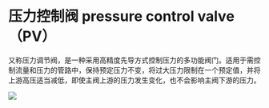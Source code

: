 # 压力控制阀 pressure control valve （PV）
又称压力调节阀，是一种采用高精度先导方式控制压力的多功能阀门。适用于需控制流量和压力的管路中，保持预定压力不变，将过大压力限制在一个预定值，并将上游高压适当减低，即使主阀上游的压力发生变化，也不会影响主阀下游的压力。


![](..\..\..\photos\压力控制阀.jpg)
